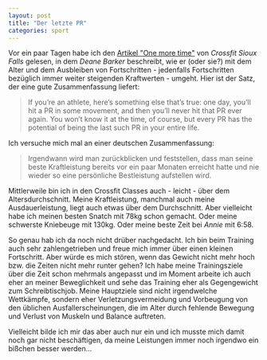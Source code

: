 ```yaml
---
layout: post
title: "Der letzte PR"
categories: sport
---
```


Vor ein paar Tagen habe ich den [Artikel "One more time"][0] von *Crossfit Sioux Falls* gelesen, in dem
*Deane Barker* beschreibt, wie er (oder sie?) mit dem Alter und dem Ausbleiben von Fortschritten - jedenfalls Fortschritten
bezüglich immer weiter steigenden Kraftwerten - umgeht. Hier ist der Satz, der eine gute Zusammenfassung liefert:

> If you’re an athlete, here’s something else that’s true: one day, you’ll hit a PR in some
> movement, and then you’ll never hit that PR ever again. You won’t know it at the time, of
> course, but every PR has the potential of being the last such PR in your entire life.

Ich versuche mich mal an einer deutschen Zusammenfassung:

> Irgendwann wird man zurückblicken und feststellen, dass man seine beste Kraftleistung bereits
> vor ein paar Monaten erreicht hatte und nie wieder so eine persönliche Bestleistung aufstellen wird.

Mittlerweile bin ich in den Crossfit Classes auch - leicht - über dem Altersdurchschnitt. Meine Kraftleistung,
manchmal auch meine Ausdauerleistung, liegt auch etwas über dem Durchschnitt. Aber vielleicht habe ich meinen
besten Snatch mit 78kg schon gemacht. Oder meine schwerste Kniebeuge mit 130kg. Oder meine beste Zeit bei
*Annie* mit 6:58.

So genau hab ich da noch nicht drüber nachgedacht. Ich bin beim Training auch sehr zahlengetrieben und freue mich
immer über einen kleinen Fortschritt. Aber würde es mich stören, wenn das Gewicht nicht mehr hoch bzw. die Zeiten
nicht mehr runter gehen? Ich habe meine Trainingsziele über die Zeit schon mehrmals angepasst und im Moment
arbeite ich auch eher an meiner Beweglichkeit und sehe das Training eher als Gegengewicht zum Schreibtischjob.
Meine Hauptziele sind nicht irgendwelche Wettkämpfe, sondern eher Verletzungsvermeidung und Vorbeugung von den
üblichen Ausfallerscheinungen, die im Alter durch fehlende Bewegung und Verlust von Muskeln und Balance auftreten.

Vielleicht bilde ich mir das aber auch nur ein und ich musste mich damit noch gar nicht beschäftigen, da meine
Leistungen immer noch irgendwo ein bißchen besser werden...

[0]: http://crossfitsiouxfalls.com/one-more-time/
